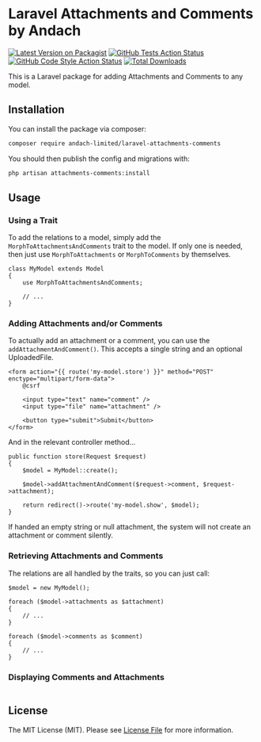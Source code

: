 # Laravel Attachments and Comments by Andach

[![Latest Version on Packagist](https://img.shields.io/packagist/v/andach/laravel-attachments-comments.svg?style=flat-square)](https://packagist.org/packages/andach/laravel-attachments-comments)
[![GitHub Tests Action Status](https://img.shields.io/github/actions/workflow/status/andach/laravel-attachments-comments/run-tests.yml?branch=main&label=tests&style=flat-square)](https://github.com/andach/laravel-attachments-comments/actions?query=workflow%3Arun-tests+branch%3Amain)
[![GitHub Code Style Action Status](https://img.shields.io/github/actions/workflow/status/andach/laravel-attachments-comments/fix-php-code-style-issues.yml?branch=main&label=code%20style&style=flat-square)](https://github.com/andach/laravel-attachments-comments/actions?query=workflow%3A"Fix+PHP+code+style+issues"+branch%3Amain)
[![Total Downloads](https://img.shields.io/packagist/dt/andach/laravel-attachments-comments.svg?style=flat-square)](https://packagist.org/packages/andach/laravel-attachments-comments)

This is a Laravel package for adding Attachments and Comments to any model.

## Installation

You can install the package via composer:

```bash
composer require andach-limited/laravel-attachments-comments
```

You should then publish the config and migrations with:

```bash
php artisan attachments-comments:install
```

## Usage

### Using a Trait

To add the relations to a model, simply add the `MorphToAttachmentsAndComments` trait to the model. If only one is needed, then just use `MorphToAttachments` or `MorphToComments` by themselves.

```
class MyModel extends Model
{
    use MorphToAttachmentsAndComments;

    // ...
}
```

### Adding Attachments and/or Comments

To actually add an attachment or a comment, you can use the `addAttachmentAndComment()`. This accepts a single string and an optional UploadedFile.

```
<form action="{{ route('my-model.store') }}" method="POST" enctype="multipart/form-data">
    @csrf

    <input type="text" name="comment" />
    <input type="file" name="attachment" />

    <button type="submit">Submit</button>
</form>
```

And in the relevant controller method...

```
public function store(Request $request)
{
    $model = MyModel::create();

    $model->addAttachmentAndComment($request->comment, $request->attachment);

    return redirect()->route('my-model.show', $model);
}
```

If handed an empty string or null attachment, the system will not create an attachment or comment silently.

### Retrieving Attachments and Comments

The relations are all handled by the traits, so you can just call:

``` 
$model = new MyModel();

foreach ($model->attachments as $attachment)
{
    // ...
}

foreach ($model->comments as $comment)
{
    // ...
}
```

### Displaying Comments and Attachments

```

```

## License

The MIT License (MIT). Please see [License File](LICENSE.md) for more information.
